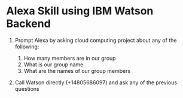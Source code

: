 # Alexa Skill using IBM Watson Backend

1. Prompt Alexa by asking cloud computing project about any of the following:
    1. How many members are in our group
    2. What is our group name
    3. What are the names of our group members
  
2. Call Watson directly (+14805686097) and ask any of the previous questions
